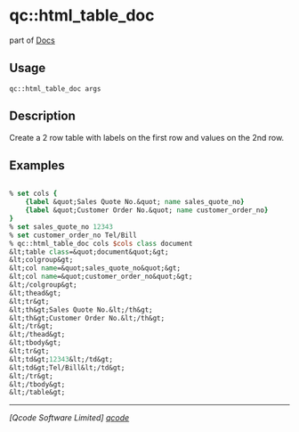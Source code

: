 qc::html_table_doc
==================

part of [Docs](.)

Usage
-----
`qc::html_table_doc args`

Description
-----------
Create a 2 row table with labels on the first row and values on the 2nd row.

Examples
--------
```tcl

% set cols {
    {label &quot;Sales Quote No.&quot; name sales_quote_no}
    {label &quot;Customer Order No.&quot; name customer_order_no}
}
% set sales_quote_no 12343
% set customer_order_no Tel/Bill
% qc::html_table_doc cols $cols class document
&lt;table class=&quot;document&quot;&gt;
&lt;colgroup&gt;
&lt;col name=&quot;sales_quote_no&quot;&gt;
&lt;col name=&quot;customer_order_no&quot;&gt;
&lt;/colgroup&gt;
&lt;thead&gt;
&lt;tr&gt;
&lt;th&gt;Sales Quote No.&lt;/th&gt;
&lt;th&gt;Customer Order No.&lt;/th&gt;
&lt;/tr&gt;
&lt;/thead&gt;
&lt;tbody&gt;
&lt;tr&gt;
&lt;td&gt;12343&lt;/td&gt;
&lt;td&gt;Tel/Bill&lt;/td&gt;
&lt;/tr&gt;
&lt;/tbody&gt;
&lt;/table&gt;

```

----------------------------------
*[Qcode Software Limited] [qcode]*

[qcode]: http://www.qcode.co.uk "Qcode Software"